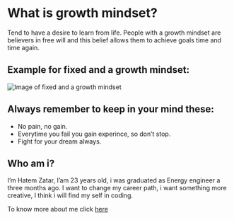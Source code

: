 # What is growth mindset?
Tend to have a desire to learn from life. People with a growth mindset are believers in free will and this belief allows them to achieve goals time and time again.


## Example for fixed and a growth mindset:
![Image of fixed and a growth mindset]([https://www.rover.com/blog/wp-content/uploads/white-cat-min-960x540.jpg](https://www.joyfulthroughitall.com/wp-content/uploads/2021/12/fixed-vs-growth-mindset-examples-1.png)https://www.joyfulthroughitall.com/wp-content/uploads/2021/12/fixed-vs-growth-mindset-examples-1.png)

## Always remember to keep in your mind these:
- No pain, no gain.
- Everytime you fail you gain experince, so don’t stop.
- Fight for your dream always.

## Who am i?
I’m Hatem Zatar, I’am 23 years old, i was graduated as Energy engineer a three months ago. I want to change my career path, i want something more creative, I think i will find my self in coding.

To know more about me click [here](https://github.com/hatemzatar)
